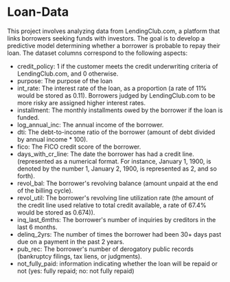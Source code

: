 # Loan-Data
This project involves analyzing data from LendingClub.com, a platform that links borrowers seeking funds with investors. The goal is to develop a predictive model determining whether a borrower is probable to repay their loan. The dataset columns correspond to the following aspects:

- credit_policy: 1 if the customer meets the credit underwriting criteria of LendingClub.com, and 0 otherwise.
- purpose: The purpose of the loan
- int_rate: The interest rate of the loan, as a proportion (a rate of 11% would be stored as 0.11). Borrowers judged by LendingClub.com to be more risky are assigned higher interest rates.
- installment: The monthly installments owed by the borrower if the loan is funded.
- log_annual_inc: The annual income of the borrower.
- dti: The debt-to-income ratio of the borrower (amount of debt divided by annual income * 100).
- fico: The FICO credit score of the borrower.
- days_with_cr_line: The date the borrower has had a credit line. (represented as a numerical format. For instance, January 1, 1900, is denoted by the number 1, January 2, 1900, is represented as 2, and so forth).
- revol_bal: The borrower's revolving balance (amount unpaid at the end of the billing cycle).
- revol_util: The borrower's revolving line utilization rate (the amount of the credit line used relative to total credit available, a rate of 67.4% would be stored as 0.674)).
- inq_last_6mths: The borrower's number of inquiries by creditors in the last 6 months.
- delinq_2yrs: The number of times the borrower had been 30+ days past due on a payment in the past 2 years.
- pub_rec: The borrower's number of derogatory public records (bankruptcy filings, tax liens, or judgments).
- not_fully_paid: information indicating whether the loan will be repaid or not (yes: fully repaid; no: not fully repaid)
